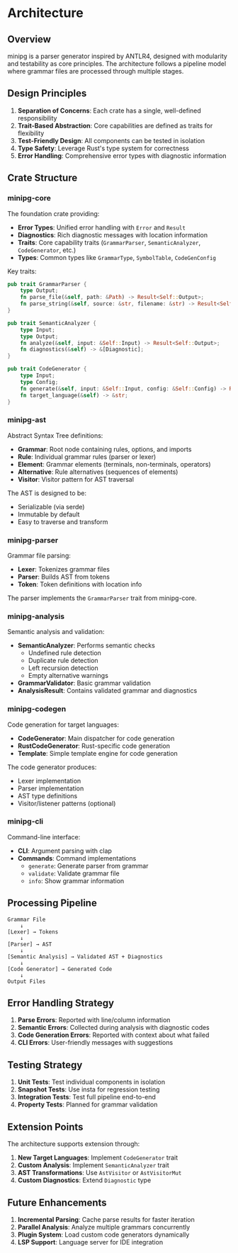 # Architecture

## Overview

minipg is a parser generator inspired by ANTLR4, designed with modularity and testability as core principles. The architecture follows a pipeline model where grammar files are processed through multiple stages.

## Design Principles

1. **Separation of Concerns**: Each crate has a single, well-defined responsibility
2. **Trait-Based Abstraction**: Core capabilities are defined as traits for flexibility
3. **Test-Friendly Design**: All components can be tested in isolation
4. **Type Safety**: Leverage Rust's type system for correctness
5. **Error Handling**: Comprehensive error types with diagnostic information

## Crate Structure

### minipg-core

The foundation crate providing:
- **Error Types**: Unified error handling with `Error` and `Result`
- **Diagnostics**: Rich diagnostic messages with location information
- **Traits**: Core capability traits (`GrammarParser`, `SemanticAnalyzer`, `CodeGenerator`, etc.)
- **Types**: Common types like `GrammarType`, `SymbolTable`, `CodeGenConfig`

Key traits:
```rust
pub trait GrammarParser {
    type Output;
    fn parse_file(&self, path: &Path) -> Result<Self::Output>;
    fn parse_string(&self, source: &str, filename: &str) -> Result<Self::Output>;
}

pub trait SemanticAnalyzer {
    type Input;
    type Output;
    fn analyze(&self, input: &Self::Input) -> Result<Self::Output>;
    fn diagnostics(&self) -> &[Diagnostic];
}

pub trait CodeGenerator {
    type Input;
    type Config;
    fn generate(&self, input: &Self::Input, config: &Self::Config) -> Result<String>;
    fn target_language(&self) -> &str;
}
```

### minipg-ast

Abstract Syntax Tree definitions:
- **Grammar**: Root node containing rules, options, and imports
- **Rule**: Individual grammar rules (parser or lexer)
- **Element**: Grammar elements (terminals, non-terminals, operators)
- **Alternative**: Rule alternatives (sequences of elements)
- **Visitor**: Visitor pattern for AST traversal

The AST is designed to be:
- Serializable (via serde)
- Immutable by default
- Easy to traverse and transform

### minipg-parser

Grammar file parsing:
- **Lexer**: Tokenizes grammar files
- **Parser**: Builds AST from tokens
- **Token**: Token definitions with location info

The parser implements the `GrammarParser` trait from minipg-core.

### minipg-analysis

Semantic analysis and validation:
- **SemanticAnalyzer**: Performs semantic checks
  - Undefined rule detection
  - Duplicate rule detection
  - Left recursion detection
  - Empty alternative warnings
- **GrammarValidator**: Basic grammar validation
- **AnalysisResult**: Contains validated grammar and diagnostics

### minipg-codegen

Code generation for target languages:
- **CodeGenerator**: Main dispatcher for code generation
- **RustCodeGenerator**: Rust-specific code generation
- **Template**: Simple template engine for code generation

The code generator produces:
- Lexer implementation
- Parser implementation
- AST type definitions
- Visitor/listener patterns (optional)

### minipg-cli

Command-line interface:
- **CLI**: Argument parsing with clap
- **Commands**: Command implementations
  - `generate`: Generate parser from grammar
  - `validate`: Validate grammar file
  - `info`: Show grammar information

## Processing Pipeline

```
Grammar File
    ↓
[Lexer] → Tokens
    ↓
[Parser] → AST
    ↓
[Semantic Analysis] → Validated AST + Diagnostics
    ↓
[Code Generator] → Generated Code
    ↓
Output Files
```

## Error Handling Strategy

1. **Parse Errors**: Reported with line/column information
2. **Semantic Errors**: Collected during analysis with diagnostic codes
3. **Code Generation Errors**: Reported with context about what failed
4. **CLI Errors**: User-friendly messages with suggestions

## Testing Strategy

1. **Unit Tests**: Test individual components in isolation
2. **Snapshot Tests**: Use insta for regression testing
3. **Integration Tests**: Test full pipeline end-to-end
4. **Property Tests**: Planned for grammar validation

## Extension Points

The architecture supports extension through:
1. **New Target Languages**: Implement `CodeGenerator` trait
2. **Custom Analysis**: Implement `SemanticAnalyzer` trait
3. **AST Transformations**: Use `AstVisitor` or `AstVisitorMut`
4. **Custom Diagnostics**: Extend `Diagnostic` type

## Future Enhancements

1. **Incremental Parsing**: Cache parse results for faster iteration
2. **Parallel Analysis**: Analyze multiple grammars concurrently
3. **Plugin System**: Load custom code generators dynamically
4. **LSP Support**: Language server for IDE integration
